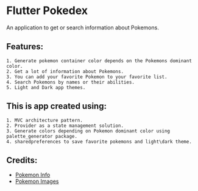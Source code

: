 # Flutter Pokedex
An application to get or search information about Pokemons.

## Features:
```
1. Generate pokemon container color depends on the Pokemons dominant color.
2. Get a lot of information about Pokemons.
3. You can add your favorite Pokemon to your favorite list.
4. Search Pokemons by names or their abilities.
5. Light and Dark app themes.
```

## This is app created using:
```
1. MVC architecture pattern.
2. Provider as a state management solution.
3. Generate colors depending on Pokemon dominant color using palette_generator package.
4. sharedpreferences to save favorite pokemons and light\dark theme.
```

## Credits:
- [Pokemon Info](https://pokeapi.co/)
- [Pokemon Images](https://www.pokemon.com/us/pokedex)
